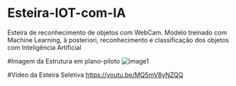 # Esteira-IOT-com-IA
Esteira de reconhecimento de objetos com WebCam. Modelo treinado com Machine Learning, à posteriori, reconhecimento e classificação dos objetos com Inteligência Artificial 

#Imagem da Estrutura  em plano-piloto
![image1](https://github.com/ThiagoReefMan/Esteira-IOT-com-IA/assets/135510621/98295dfb-c764-46cd-a6a5-2a2a77624025)

#Vídeo da Esteira Seletiva
https://youtu.be/MQ5mV8yNZQQ
